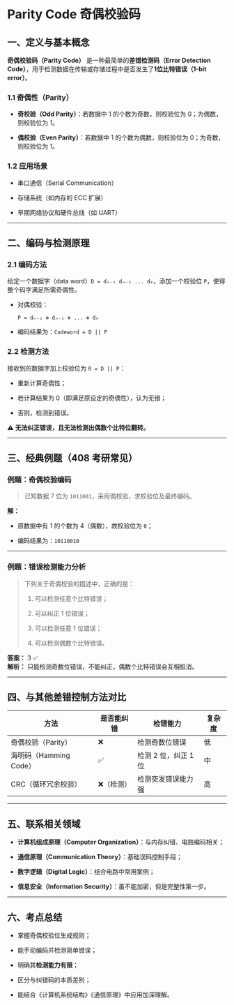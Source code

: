 # Parity Code 奇偶校验码

## 一、定义与基本概念

**奇偶校验码（Parity Code）** 是一种最简单的**差错检测码（Error Detection Code）**，用于检测数据在传输或存储过程中是否发生了**1位比特错误（1-bit error）**。

### 1.1 奇偶性（Parity）

- **奇校验（Odd Parity）**：若数据中 1 的个数为奇数，则校验位为 0；为偶数，则校验位为 1。
    
- **偶校验（Even Parity）**：若数据中 1 的个数为偶数，则校验位为 0；为奇数，则校验位为 1。
    

### 1.2 应用场景

- 串口通信（Serial Communication）
    
- 存储系统（如内存的 ECC 扩展）
    
- 早期网络协议和硬件总线（如 UART）
    

---

## 二、编码与检测原理

### 2.1 编码方法

给定一个数据字（data word）`D = dₙ₋₁ dₙ₋₂ ... d₀`，添加一个校验位 `P`，使得整个码字满足所需奇偶性。

- 对偶校验：
    
    ```text
    P = dₙ₋₁ ⊕ dₙ₋₂ ⊕ ... ⊕ d₀
    ```
    
- 编码结果为：`Codeword = D || P`
    

### 2.2 检测方法

接收到的数据字加上校验位为 `R = D || P`：

- 重新计算奇偶性；
    
- 若计算结果为 0（即满足原设定的奇偶性），认为无错；
    
- 否则，检测到错误。
    

⚠️ **无法纠正错误，且无法检测出偶数个比特位翻转。**

---

## 三、经典例题（408 考研常见）

### 例题：奇偶校验编码

> 已知数据 7 位为 `1011001`，采用偶校验，求校验位及最终编码。

**解：**

- 原数据中有 1 的个数为 4（偶数），故校验位为 `0`；
    
- 编码结果为：`10110010`
    

---

### 例题：错误检测能力分析

> 下列关于奇偶校验的描述中，正确的是：
> 
> 1. 可以检测任意个比特错误；
>     
> 2. 可以纠正 1 位错误；
>     
> 3. 可以检测任意 1 位错误；
>     
> 4. 可以检测偶数个比特错误。
>     

**答案：** 3 ✅  
**解析：** 只能检测奇数位错误，不能纠正，偶数个比特错误会互相抵消。

---

## 四、与其他差错控制方法对比

|方法|是否能纠错|检错能力|复杂度|
|---|---|---|---|
|奇偶校验（Parity）|❌|检测奇数位错误|低|
|海明码（Hamming Code）|✅|检测 2 位，纠正 1 位|中|
|CRC（循环冗余校验）|❌（检测）|检测突发错误能力强|高|

---

## 五、联系相关领域

- **计算机组成原理（Computer Organization）**：与内存纠错、电路编码相关；
    
- **通信原理（Communication Theory）**：基础误码控制手段；
    
- **数字逻辑（Digital Logic）**：组合电路中常用案例；
    
- **信息安全（Information Security）**：虽不能加密，但是完整性第一步。
    

---

## 六、考点总结

- 掌握奇偶校验位生成规则；
    
- 能手动编码并检测简单错误；
    
- 明确其**检测能力有限**；
    
- 区分与纠错码的本质差别；
    
- 能结合《计算机系统结构》《通信原理》中应用加深理解。
    